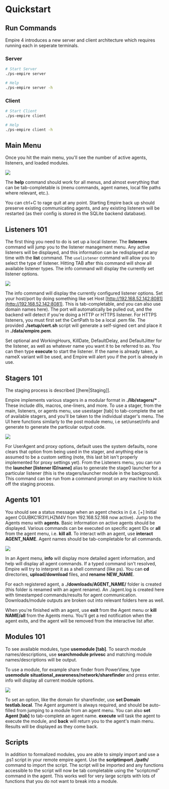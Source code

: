 # Quickstart

## Run Commands

Empire 4 introduces a new server and client architecture which requires running each in seperate terminals.

### Server

```bash
# Start Server
./ps-empire server

# Help
./ps-empire server -h
```

### Client

```bash
# Start Client
./ps-empire client

# Help
./ps-empire client -h
```

## Main Menu

Once you hit the main menu, you'll see the number of active agents, listeners, and loaded modules.

![](<../.gitbook/assets/image (8).png>)

The **help** command should work for all menus, and almost everything that can be tab-completable is (menu commands, agent names, local file paths where relevant, etc.).

You can ctrl+C to rage quit at any point. Starting Empire back up should preserve existing communicating agents, and any existing listeners will be restarted (as their config is stored in the SQLite backend database).

## Listeners 101

The first thing you need to do is set up a local listener. The **listeners** command will jump you to the listener management menu. Any active listeners will be displayed, and this information can be redisplayed at any time with the **list** command. The `uselistener` command will allow you to select the type of listener. Hitting TAB after this command will show all available listener types. The info command will display the currently set listener options.

![](<../.gitbook/assets/image (7).png>)

The info command will display the currently configured listener options. Set your host/port by doing something like set Host [http://192.168.52.142:8081](http://192.168.52.142:8081). This is tab-completable, and you can also use domain names here). The port will automatically be pulled out, and the backend will detect if you're doing a HTTP or HTTPS listener. For HTTPS listeners, you must first set the CertPath to be a local .pem file. The provided **./setup/cert.sh** script will generate a self-signed cert and place it in **./data/empire.pem**.

Set optional and WorkingHours, KillDate, DefaultDelay, and DefaultJitter for the listener, as well as whatever name you want it to be referred to as. You can then type **execute** to start the listener. If the name is already taken, a nameX variant will be used, and Empire will alert you if the port is already in use.

## Stagers 101

The staging process is described \[\[here|Staging]].

Empire implements various stagers in a modular format in **./lib/stagers/\*** . These include dlls, macros, one-liners, and more. To use a stager, from the main, listeners, or agents menu, use usestager \[tab] to tab-complete the set of available stagers, and you'll be taken to the individual stager's menu. The UI here functions similarly to the post module menu, i.e set/unset/info and generate to generate the particular output code.

![](<../.gitbook/assets/image (5).png>)

For UserAgent and proxy options, default uses the system defaults, none clears that option from being used in the stager, and anything else is assumed to be a custom setting (note, this last bit isn't properly implemented for proxy settings yet). From the Listeners menu, you can run the **launcher \[listener ID/name]** alias to generate the stage0 launcher for a particular listener (this is the stagers/launcher module in the background). This command can be run from a command prompt on any machine to kick off the staging process.

## Agents 101

You should see a status message when an agent checks in (i.e. \[+] Initial agent CGUBKC1R3YLHZM4V from 192.168.52.168 now active). Jump to the Agents menu with **agents**. Basic information on active agents should be displayed. Various commands can be executed on specific agent IDs or **all** from the agent menu, i.e. **kill all**. To interact with an agent, use **interact AGENT\_NAME**. Agent names should be tab-completable for all commands.

![](<../.gitbook/assets/image (6).png>)

In an Agent menu, **info** will display more detailed agent information, and help will display all agent commands. If a typed command isn't resolved, Empire will try to interpret it as a shell command (like ps). You can **cd** directories, **upload/download** files, and **rename NEW\_NAME**.

For each registered agent, a **./downloads/AGENT\_NAME/** folder is created (this folder is renamed with an agent rename). An ./agent.log is created here with timestamped commands/results for agent communication. Downloads/module outputs are broken out into relevant folders here as well.

When you're finished with an agent, use **exit** from the Agent menu or **kill NAME/all** from the Agents menu. You'll get a red notification when the agent exits, and the agent will be removed from the interactive list after.

## Modules 101

To see available modules, type **usemodule \[tab]**. To search module names/descriptions, use **searchmodule privesc** and matching module names/descriptions will be output.

To use a module, for example share finder from PowerView, type **usemodule situational\_awareness/network/sharefinder** and press enter. info will display all current module options.

![](../.gitbook/assets/image.png)

To set an option, like the domain for sharefinder, use **set Domain testlab.local**. The Agent argument is always required, and should be auto-filled from jumping to a module from an agent menu. You can also **set Agent \[tab]** to tab-complete an agent name. **execute** will task the agent to execute the module, and **back** will return you to the agent's main menu. Results will be displayed as they come back.

## Scripts

In addition to formalized modules, you are able to simply import and use a .ps1 script in your remote empire agent. Use the **scriptimport ./path/** command to import the script. The script will be imported and any functions accessible to the script will now be tab completable using the "scriptcmd" command in the agent. This works well for very large scripts with lots of functions that you do not want to break into a module.
